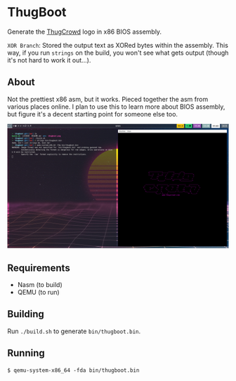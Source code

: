 # ThugBoot
Generate the [ThugCrowd](https://thugcrowd.com) logo in x86 BIOS assembly.

`XOR Branch`: Stored the output text as XORed bytes within the assembly. This way, if you run `strings` on the build, you won't see what gets output (though it's not hard to work it out...).

## About
Not the prettiest x86 asm, but it works. Pieced together the asm from various places online. I plan to use this to learn more about BIOS assembly, but figure it's a decent starting point for someone else too.

![alt text](./thugboot.png "ThugBoot")

## Requirements
* Nasm (to build)
* QEMU (to run)

## Building
Run `./build.sh` to generate `bin/thugboot.bin`.

## Running
```
$ qemu-system-x86_64 -fda bin/thugboot.bin
```

